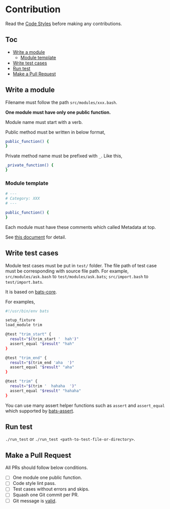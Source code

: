 # Contribution

Read the [Code Styles](./code-styles.md) before making any contributions.

## Toc

<!-- MarkdownTOC GFM -->

- [Write a module](#write-a-module)
    - [Module template](#module-template)
- [Write test cases](#write-test-cases)
- [Run test](#run-test)
- [Make a Pull Request](#make-a-pull-request)

<!-- /MarkdownTOC -->

## Write a module

Filename must follow the path `src/modules/xxx.bash`.

**One module must have only one public function.**

Module name must start with a verb.

Public method must be written in below format,

```sh
public_function() {
}
```

Private method name must be prefixed with `_`. Like this,

```sh
_private_function() {
}
```

### Module template

```sh
# ---
# Category: XXX
# ---

public_function() {
}
```

Each module must have these comments which called Metadata at top.

See [this document](./module-metadata.md) for detail.

## Write test cases

Module test cases must be put in `test/` folder.
The file path of test case must be corresponding with source file path. For example, `src/modules/ask.bash` to `test/modules/ask.bats`; `src/import.bash` to `test/import.bats`.

It is based on [bats-core](https://github.com/bats-core/bats-core).

For examples,

```sh
#!/usr/bin/env bats

setup_fixture
load_module trim

@test "trim_start" {
  result="$(trim_start '  hah')"
  assert_equal "$result" "hah"
}

@test "trim_end" {
  result="$(trim_end 'aha  ')"
  assert_equal "$result" "aha"
}

@test "trim" {
  result="$(trim '  hahaha  ')"
  assert_equal "$result" "hahaha"
}
```

You can use many assert helper functions such as `assert` and `assert_equal` which supported by [bats-assert](https://github.com/jasonkarns/bats-assert-1).

## Run test

`./run_test` or `./run_test <path-to-test-file-or-directory>`.

## Make a Pull Request

All PRs should follow below conditions.

-[ ] One module one public function.
-[ ] Code style lint pass.
-[ ] Test cases without errors and skips.
-[ ] Squash one Git commit per PR.
-[ ] Git message is [valid](./git-message.md).
